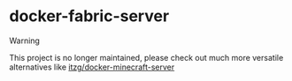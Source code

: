 # docker-fabric-server


> [!WARNING]
> This project is no longer maintained, please check out much more versatile alternatives like [itzg/docker-minecraft-server](https://github.com/itzg/docker-minecraft-server)

